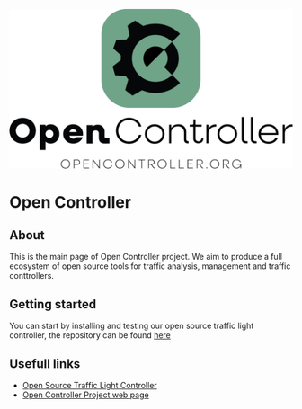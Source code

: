 ![Open Controller logo](https://github.com/Open-TLC/.github/blob/main/OC_official_logo_green.png)
# Open Controller

## About

This is the main page of Open Controller project. We aim to produce a full ecosystem of open source tools for traffic analysis, management and traffic conttrollers.

## Getting started

You can start by installing and testing our open source traffic light controller, the repository can be found [here](https://github.com/Open-TLC/open_controller)

## Usefull links

- [Open Source Traffic Light Controller](https://github.com/Open-TLC/open_controller)
- [Open Controller Project web page](https://www.opencontroller.org)




<!--

**Here are some ideas to get you started:**

🙋‍♀️ A short introduction - what is your organization all about?
🌈 Contribution guidelines - how can the community get involved?
👩‍💻 Useful resources - where can the community find your docs? Is there anything else the community should know?
🍿 Fun facts - what does your team eat for breakfast?
🧙 Remember, you can do mighty things with the power of [Markdown](https://docs.github.com/github/writing-on-github/getting-started-with-writing-and-formatting-on-github/basic-writing-and-formatting-syntax)
-->
